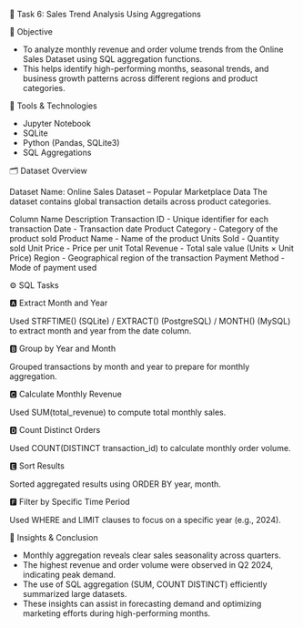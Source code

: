 🧾 Task 6: Sales Trend Analysis Using Aggregations

🎯 Objective

* To analyze monthly revenue and order volume trends from the Online Sales Dataset using SQL aggregation functions.
* This helps identify high-performing months, seasonal trends, and business growth patterns across different regions and product categories.

🧰 Tools & Technologies

* Jupyter Notebook
* SQLite 
* Python (Pandas, SQLite3)
* SQL Aggregations

🗂️ Dataset Overview

Dataset Name: Online Sales Dataset – Popular Marketplace Data
The dataset contains global transaction details across product categories.

Column Name	                 Description
Transaction ID	     -       Unique identifier for each transaction
Date	               -       Transaction date
Product Category	   -       Category of the product sold
Product Name	       -       Name of the product
Units Sold	         -       Quantity sold
Unit Price	         -       Price per unit
Total Revenue	       -       Total sale value (Units × Unit Price)
Region	             -       Geographical region of the transaction
Payment Method	     -       Mode of payment used

⚙️ SQL Tasks 

🅰️ Extract Month and Year

Used STRFTIME() (SQLite) / EXTRACT() (PostgreSQL) / MONTH() (MySQL) to extract month and year from the date column.

🅱️ Group by Year and Month

Grouped transactions by month and year to prepare for monthly aggregation.

🅲 Calculate Monthly Revenue

Used SUM(total_revenue) to compute total monthly sales.

🅳 Count Distinct Orders

Used COUNT(DISTINCT transaction_id) to calculate monthly order volume.

🅴 Sort Results

Sorted aggregated results using ORDER BY year, month.

🅵 Filter by Specific Time Period

Used WHERE and LIMIT clauses to focus on a specific year (e.g., 2024).

🧠 Insights & Conclusion

* Monthly aggregation reveals clear sales seasonality across quarters.
* The highest revenue and order volume were observed in Q2 2024, indicating peak demand.
* The use of SQL aggregation (SUM, COUNT DISTINCT) efficiently summarized large datasets.
* These insights can assist in forecasting demand and optimizing marketing efforts during high-performing months.
